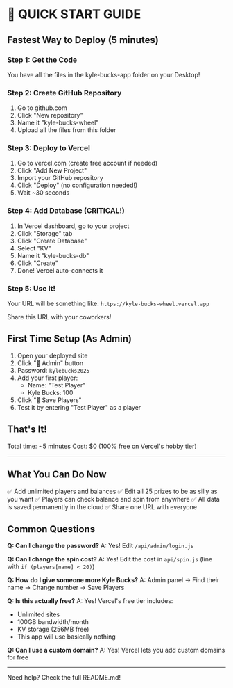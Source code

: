 # 🚀 QUICK START GUIDE

## Fastest Way to Deploy (5 minutes)

### Step 1: Get the Code
You have all the files in the kyle-bucks-app folder on your Desktop!

### Step 2: Create GitHub Repository
1. Go to github.com
2. Click "New repository"
3. Name it "kyle-bucks-wheel"
4. Upload all the files from this folder

### Step 3: Deploy to Vercel
1. Go to vercel.com (create free account if needed)
2. Click "Add New Project"
3. Import your GitHub repository
4. Click "Deploy" (no configuration needed!)
5. Wait ~30 seconds

### Step 4: Add Database (CRITICAL!)
1. In Vercel dashboard, go to your project
2. Click "Storage" tab
3. Click "Create Database"
4. Select "KV" 
5. Name it "kyle-bucks-db"
6. Click "Create"
7. Done! Vercel auto-connects it

### Step 5: Use It!
Your URL will be something like: `https://kyle-bucks-wheel.vercel.app`

Share this URL with your coworkers!

## First Time Setup (As Admin)

1. Open your deployed site
2. Click "👑 Admin" button
3. Password: `kylebucks2025`
4. Add your first player:
   - Name: "Test Player"
   - Kyle Bucks: 100
5. Click "💾 Save Players"
6. Test it by entering "Test Player" as a player

## That's It!

Total time: ~5 minutes
Cost: $0 (100% free on Vercel's hobby tier)

---

## What You Can Do Now

✅ Add unlimited players and balances
✅ Edit all 25 prizes to be as silly as you want
✅ Players can check balance and spin from anywhere
✅ All data is saved permanently in the cloud
✅ Share one URL with everyone

## Common Questions

**Q: Can I change the password?**
A: Yes! Edit `/api/admin/login.js`

**Q: Can I change the spin cost?**
A: Yes! Edit the cost in `api/spin.js` (line with `if (players[name] < 20)`)

**Q: How do I give someone more Kyle Bucks?**
A: Admin panel → Find their name → Change number → Save Players

**Q: Is this actually free?**
A: Yes! Vercel's free tier includes:
- Unlimited sites
- 100GB bandwidth/month
- KV storage (256MB free)
- This app will use basically nothing

**Q: Can I use a custom domain?**
A: Yes! Vercel lets you add custom domains for free

---

Need help? Check the full README.md!
